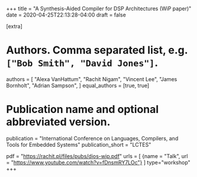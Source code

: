 +++
title = "A Synthesis-Aided Compiler for DSP Architectures (WiP paper)"
date = 2020-04-25T22:13:28-04:00
draft = false

[extra]
# Authors. Comma separated list, e.g. `["Bob Smith", "David Jones"]`.
authors = [
  "Alexa VanHattum",
  "Rachit Nigam",
  "Vincent Lee",
  "James Bornholt",
  "Adrian Sampson",
]
equal_authors = [true, true]

# Publication name and optional abbreviated version.
publication = "International Conference on Languages, Compilers, and Tools for Embedded Systems"
publication_short = "LCTES"

pdf = "https://rachit.pl/files/pubs/dios-wip.pdf"
urls = [
 {name = "Talk", url = "https://www.youtube.com/watch?v=fDnsmRY7LOc"}
]
type="workshop"
+++
